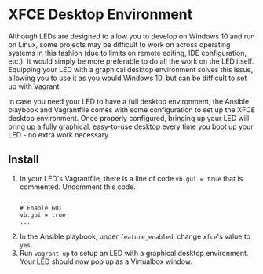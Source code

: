 # XFCE Desktop Environment

Although LEDs are designed to allow you to develop on Windows 10 and run on Linux, some projects may be difficult to work on across operating systems in this fashion (due to limits on remote editing, IDE configuration, etc.). It would simply be more preferable to do all the work on the LED itself. Equipping your LED with a graphical desktop environment solves this issue, allowing you to use it as you would Windows 10, but can be difficult to set up with Vagrant.

In case you need your LED to have a full desktop environment, the Ansible playbook and Vagrantfile comes with some configuration to set up the XFCE desktop environment. Once properly configured, bringing up your LED will bring up a fully graphical, easy-to-use desktop every time you boot up your LED - no extra work necessary.

## Install

1. In your LED's Vagrantfile, there is a line of code `vb.gui = true` that is commented. Uncomment this code.
   ```
   ...
   # Enable GUI
   vb.gui = true
   ...
   ```
2. In the Ansible playbook, under `feature_enabled`, change `xfce`'s value to `yes`.
4. Run `vagrant up` to setup an LED with a graphical desktop environment. Your LED should now pop up as a Virtualbox window.